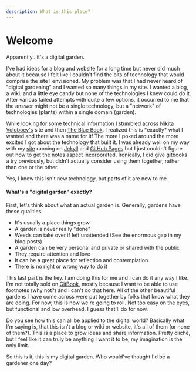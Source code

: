 ```yaml
---
description: What is this place?
---
```


# Welcome

Apparently.. it's a digital garden. &#x20;

I've had ideas for a blog and website for a long time but never did much about it because I felt like I couldn't find the bits of technology that would comprise the site I envisioned.  My problem was that I had never heard of "digital gardening" and I wanted so many things in my site.  I wanted a blog, a wiki, and a little eye candy but none of the technologies I knew could do it.  After various failed attempts with quite a few options, it occurred to me that the answer might not be a single technology, but a "network" of technologies (plants) within a single domain (garden). &#x20;

While looking for some technical information I stumbled across [Nikita Voloboev's](https://wiki.nikitavoloboev.xyz) site and then [The Blue Book](https://lyz-code.github.io/blue-book/). I realized this is \*exactly\* what I wanted and there was a name for it!  The more I poked around the more excited I got about the technology that built it.  I was already well on my way with my [site](technology/web/how-my-site-works.md) running on  [Jekyll](https://jekyllrb.com) and [GitHub Pages](https://guides.github.com/features/pages/) but I just couldn't figure out how to get the notes aspect incorporated.  Ironically, I did give gitbooks a try previously, but didn't actually consider using them together, rather than one or the other.

Yes, I know this isn't new technology, but parts of it are new to me. &#x20;

#### What's a "digital garden" exactly? &#x20;

First, let's think about what an actual garden is.  Generally, gardens have these qualities:

* It's usually a place things grow
* A garden is never really "done"
* Weeds can take over if left unattended (See the enormous gap in my blog posts)
* A garden can be very personal and private or shared with the public
* They require attention and love
* It can be a great place for reflection and contemplation
* There is no right or wrong way to do it

This last part is the key.  I am doing this for me and I can do it any way I like.  I'm not totally sold on [GitBook](www.gitbook.com), mostly because I want to be able to use footnotes (why not?) and I can't do that here.  All of the other beautiful gardens I have come across were put together by folks that know what they are doing.  For now, this is how we're going to roll.  Not too easy on the eyes, but functional and low overhead.  I guess that'll do for now.

Do you see how this can all be applied to the digital world?  Basically what I'm saying is, that this isn't a blog or wiki or website, it's all of them (or none of them?). This is a place to grow ideas and share information.  Pretty cliché, but I feel like it can truly be anything I want it to be, my imagination is the only limit. &#x20;

So this is it, this is my digital garden.  Who would've thought I'd be a gardener one day?







